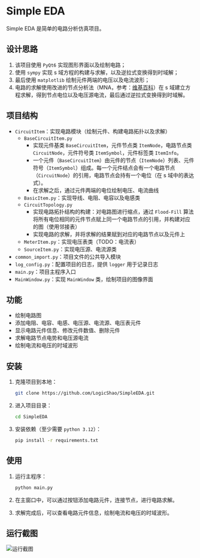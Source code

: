 # Simple EDA

Simple EDA 是简单的电路分析仿真项目。

## 设计思路

1. 该项目使用 `PyQt6` 实现图形界面以及绘制电路；
2. 使用 `sympy` 实现 s 域方程的构建与求解，以及逆拉式变换得到时域解；
3. 最后使用 `matplotlib` 绘制元件两端的电压以及电流波形；
4. 电路的求解使用改进的节点分析法（MNA，参考：[维基百科](https://en.wikipedia.org/wiki/Modified_nodal_analysis)）在 s 域建立方程求解，得到节点电位以及电压源电流，最后通过逆拉式变换得到时域解。

## 项目结构

* `CircuitItem`：实现电路模块（绘制元件、构建电路拓扑以及求解）
  * `BaseCircuitItem.py`
    * 实现元件基类 `BaseCircuitItem`，元件节点类 `ItemNode`，电路节点类 `CircuitNode`，元件符号类 `ItemSymbol`，元件标签类 `ItemInfo`。
    * 一个元件（`BaseCircuitItem`）由元件的节点（`ItemNode`）列表、元件符号（`ItemSymbol`）组成。每一个元件结点会有一个电路节点（`CircuitNode`）的引用，电路节点会持有一个电位（在 s 域中的表达式）。
    * 在求解之后，通过元件两端的电位绘制电压、电流曲线
  * `BasicItem.py`：实现导线、电阻、电容以及电感类
  * `CircuitTopology.py`
    * 实现电路拓扑结构的构建：对电路图进行缩点，通过 `Flood-Fill` 算法将所有电位相同的元件节点赋上同一个电路节点的引用，并构建对应的图（使用邻接表）
    * 实现电路的求解，并将求解的结果赋到对应的电路节点以及元件上
  * `MeterItem.py`：实现电压表类（TODO：电流表）
  * `SourceItem.py`：实现电压源、电流源类
* `common_import.py`：项目文件的公共导入模块
* `log_config.py`：配置项目的日志，提供 `logger` 用于记录日志
* `main.py`：项目主程序入口
* `MainWindow.py`：实现 `MainWindow` 类，绘制项目的图像界面

## 功能

- 绘制电路图
- 添加电阻、电容、电感、电压源、电流源、电压表元件
- 显示电路元件信息、修改元件数值、删除元件
- 求解电路节点电势和电压源电流
- 绘制电流和电压的时域波形

## 安装

1. 克隆项目到本地：

    ```bash
    git clone https://github.com/LogicShao/SimpleEDA.git
    ```

2. 进入项目目录：

    ```bash
    cd SimpleEDA
    ```

3. 安装依赖（至少需要 `python 3.12`）：

    ```bash
    pip install -r requirements.txt
    ```

## 使用

1. 运行主程序：

    ```bash
    python main.py
    ```

2. 在主窗口中，可以通过按钮添加电路元件，连接节点，进行电路求解。

3. 求解完成后，可以查看电路元件信息，绘制电流和电压的时域波形。

## 运行截图

![运行截图](F:\library\project\SimpleEDA\assets\运行截图.png)
